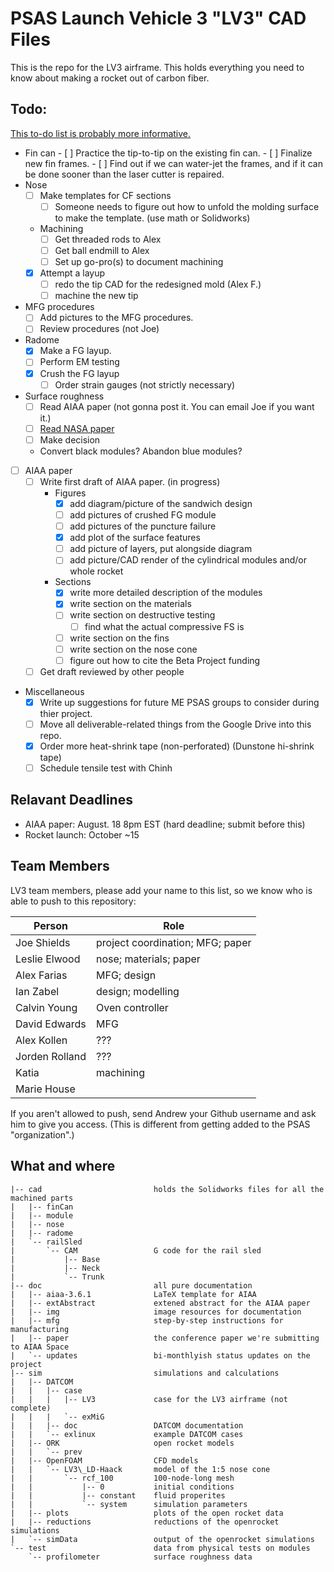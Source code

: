 [//]: # " vim: set nonumber tabstop=4: "

# PSAS Launch Vehicle 3 "LV3" CAD Files

This is the repo for the LV3 airframe. This holds everything you need to know about making a rocket out of carbon fiber.

## Todo:
[This to-do list is probably more informative.](https://drive.google.com/open?id=1f-Etqf3f5pUfQ_Xc_3bBB01bxaG66x3LiqV5aW0Z5N8)

- Fin can
		- [ ] Practice the tip-to-tip on the existing fin can.
		- [ ] Finalize new fin frames.
		- [ ] Find out if we can water-jet the frames, and if it can be done sooner than the laser cutter is repaired.
- Nose
	- [ ] Make templates for CF sections
		- [ ] Someone needs to figure out how to unfold the molding surface to make the template. (use math or Solidworks)
	- Machining
		- [ ] Get threaded rods to Alex
		- [ ] Get ball endmill to Alex
		- [ ] Set up go-pro(s) to document machining
	- [X] Attempt a layup
		- [ ] redo the tip CAD for the redesigned mold (Alex F.)
		- [ ] machine the new tip
- MFG procedures
	- [ ] Add pictures to the MFG procedures.
	- [ ] Review procedures (not Joe)
- Radome
	- [X] Make a FG layup. 
	- [ ] Perform EM testing
	- [X] Crush the FG layup
	    - [ ] Order strain gauges (not strictly necessary)
- Surface roughness
    - [ ] Read AIAA paper (not gonna post it. You can email Joe if you want it.)
    - [ ] [Read NASA paper](http://ntrs.nasa.gov/archive/nasa/casi.ntrs.nasa.gov/19660028009.pdf)
    - [ ] Make decision
	- Convert black modules? Abandon blue modules?
- [ ] AIAA paper
	- [ ] Write first draft of AIAA paper. (in progress)
		- Figures
			- [X] add diagram/picture of the sandwich design
			- [ ] add pictures of crushed FG module
			- [ ] add pictures of the puncture failure
			- [X] add plot of the surface features
			- [ ] add picture of layers, put alongside diagram
			- [ ] add picture/CAD render of the cylindrical modules and/or whole rocket
		- Sections
			- [X] write more detailed description of the modules
			- [X] write section on the materials
			- [ ] write section on destructive testing
				- [ ] find what the actual compressive FS is
			- [ ] write section on the fins
			- [ ] write section on the nose cone
			- [ ] figure out how to cite the Beta Project funding
	- [ ] Get draft reviewed by other people
- Miscellaneous
	- [X] Write up suggestions for future ME PSAS groups to consider during thier project. 
	- [ ] Move all deliverable-related things from the Google Drive into this repo. 
	- [X] Order more heat-shrink tape (non-perforated) (Dunstone hi-shrink tape)
	- [ ] Schedule tensile test with Chinh

## Relavant Deadlines

* AIAA paper: August. 18 8pm EST (hard deadline; submit before this)
* Rocket launch: October ~15

## Team Members
LV3 team members, please add your name to this list, so we know who is able to push to this repository:

Person		|	Role
----------------|-----------
Joe Shields		|	project coordination; MFG; paper
Leslie Elwood	|	nose; materials; paper
Alex Farias		|	MFG; design
Ian Zabel		|	design; modelling
Calvin Young	|	Oven controller
David Edwards	|	MFG
Alex Kollen		|	???
Jorden Rolland	|	???
Katia 			|	machining
Marie House		|	

If you aren't allowed to push, send Andrew your Github username and ask him to give you access. (This is different from getting added to the PSAS "organization".)

## What and where

	|-- cad							holds the Solidworks files for all the machined parts
	|   |-- finCan
	|   |-- module
	|   |-- nose
	|   |-- radome
	|   `-- railSled
	|       `-- CAM					G code for the rail sled
	|           |-- Base
	|           |-- Neck
	|           `-- Trunk
	|-- doc							all pure documentation
	|   |-- aiaa-3.6.1				LaTeX template for AIAA
	|   |-- extAbstract				extened abstract for the AIAA paper
	|   |-- img						image resources for documentation
	|   |-- mfg						step-by-step instructions for manufacturing
	|   |-- paper					the conference paper we're submitting to AIAA Space
	|   `-- updates					bi-monthlyish status updates on the project
	|-- sim							simulations and calculations
	|   |-- DATCOM
	|   |   |-- case
	|   |   |   |-- LV3				case for the LV3 airframe (not complete)
	|   |   |   `-- exMiG
	|   |   |-- doc					DATCOM documentation
	|   |   `-- exlinux				example DATCOM cases
	|   |-- ORK						open rocket models
	|   |   `-- prev
	|   |-- OpenFOAM				CFD models
	|   |   `-- LV3\_LD-Haack		model of the 1:5 nose cone
	|   |       `-- rcf_100			100-node-long mesh
	|   |           |-- 0			initial conditions
	|   |           |-- constant	fluid properites
	|   |           `-- system		simulation parameters
	|   |-- plots					plots of the open rocket data
	|   |-- reductions				reductions of the openrocket simulations
	|   `-- simData					output of the openrocket simulations
	`-- test						data from physical tests on modules
	    `-- profilometer			surface roughness data
